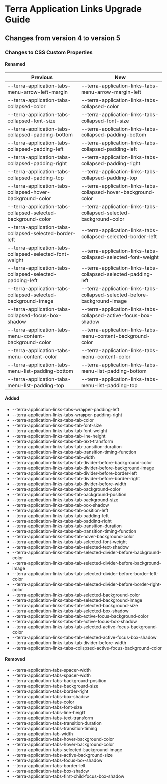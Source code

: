 # Terra Application Links Upgrade Guide
## Changes from version 4 to version 5
### Changes to CSS Custom Properties

#### Renamed
| Previous | New |
|-|-|
| --terra-application-tabs-menu-arrow-left-margin | --terra-application-links-tabs-menu-arrow-margin-left |
| --terra-application-tabs-collapsed-color | --terra-application-links-tabs-collapsed-color |
| --terra-application-tabs-collapsed-font-size | --terra-application-links-tabs-collapsed-font-size |
| --terra-application-tabs-collapsed-padding-bottom | --terra-application-links-tabs-collapsed-padding-bottom |
| --terra-application-tabs-collapsed-padding-left | --terra-application-links-tabs-collapsed-padding-left |
| --terra-application-tabs-collapsed-padding-right | --terra-application-links-tabs-collapsed-padding-right |
| --terra-application-tabs-collapsed-padding-top | --terra-application-links-tabs-collapsed-padding-top |
| --terra-application-tabs-collapsed-hover-background-color | --terra-application-links-tabs-collapsed-hover-background-color |
| --terra-application-tabs-collapsed-selected-background-color | --terra-application-links-tabs-collapsed-selected-background-color |
| --terra-application-tabs-collapsed-selected-border-left | --terra-application-links-tabs-collapsed-selected-border-left |
| --terra-application-tabs-collapsed-selected-font-weight | --terra-application-links-tabs-collapsed-selected-font-weight |
| --terra-application-tabs-collapsed-selected-padding-left | --terra-application-links-tabs-collapsed-selected-padding-left |
| --terra-application-tabs-collapsed-selected-background-image | --terra-application-links-tabs-collapsed-selected-before-background-image |
| --terra-application-tabs-collapsed-focus-box-shadow | --terra-application-links-tabs-collapsed-active-focus-box-shadow |
| --terra-application-tabs-menu-content-background-color | --terra-application-links-tabs-menu-content-background-color |
| --terra-application-tabs-menu-content-color | --terra-application-links-tabs-menu-content-color |
| --terra-application-tabs-menu-list-padding-bottom | --terra-application-links-tabs-menu-list-padding-bottom |
| --terra-application-tabs-menu-list-padding-top | --terra-application-links-tabs-menu-list-padding-top |

#### Added
* --terra-application-links-tabs-wrapper-padding-left
* --terra-application-links-tabs-wrapper-padding-right
* --terra-application-links-tabs-tab-color
* --terra-application-links-tabs-tab-font-size
* --terra-application-links-tabs-tab-font-weight
* --terra-application-links-tabs-tab-line-height
* --terra-application-links-tabs-tab-text-transform
* --terra-application-links-tabs-tab-transition-duration
* --terra-application-links-tabs-tab-transition-timing-function
* --terra-application-links-tabs-tab-width
* --terra-application-links-tabs-tab-divider-before-background-color
* --terra-application-links-tabs-tab-divider-before-background-image
* --terra-application-links-tabs-tab-divider-before-border-left
* --terra-application-links-tabs-tab-divider-before-border-right
* --terra-application-links-tabs-tab-divider-before-width
* --terra-application-links-tabs-tab-background-color
* --terra-application-links-tabs-tab-background-position
* --terra-application-links-tabs-tab-background-size
* --terra-application-links-tabs-tab-box-shadow
* --terra-application-links-tabs-tab-position-left
* --terra-application-links-tabs-tab-padding-left
* --terra-application-links-tabs-tab-padding-right
* --terra-application-links-tabs-tab-transition-duration
* --terra-application-links-tabs-tab-transition-timing-function
* --terra-application-links-tabs-tab-hover-background-color
* --terra-application-links-tabs-tab-selected-font-weight
* --terra-application-links-tabs-tab-selected-text-shadow
* --terra-application-links-tabs-tab-selected-divider-before-background-color
* --terra-application-links-tabs-tab-selected-divider-before-background-image
* --terra-application-links-tabs-tab-selected-divider-before-border-left-color
* --terra-application-links-tabs-tab-selected-divider-before-border-right-color
* --terra-application-links-tabs-tab-selected-background-color
* --terra-application-links-tabs-tab-selected-background-image
* --terra-application-links-tabs-tab-selected-background-size
* --terra-application-links-tabs-tab-selected-box-shadow
* --terra-application-links-tabs-tab-active-focus-background-color
* --terra-application-links-tabs-tab-active-focus-box-shadow
* --terra-application-links-tabs-tab-selected-active-focus-background-color
* --terra-application-links-tabs-tab-selected-active-focus-box-shadow
* --terra-application-links-tabs-tab-divider-before-width
* --terra-application-links-tabs-collapsed-active-focus-background-color

#### Removed
* --terra-application-tabs-spacer-width
* --terra-application-tabs-spacer-width
* --terra-application-tabs-background-position
* --terra-application-tabs-background-size
* --terra-application-tabs-border-right
* --terra-application-tabs-box-shadow
* --terra-application-tabs-color
* --terra-application-tabs-font-size
* --terra-application-tabs-line-height
* --terra-application-tabs-text-transform
* --terra-application-tabs-transition-duration
* --terra-application-tabs-transition-timing
* --terra-application-tab-width
* --terra-application-tabs-hover-background-color
* --terra-application-tabs-hover-background-color
* --terra-application-tabs-selected-background-image
* --terra-application-tabs-active-background-size
* --terra-application-tabs-focus-box-shadow
* --terra-application-tabs-border-left
* --terra-application-tabs-box-shadow
* --terra-application-tabs-first-child-focus-box-shadow
